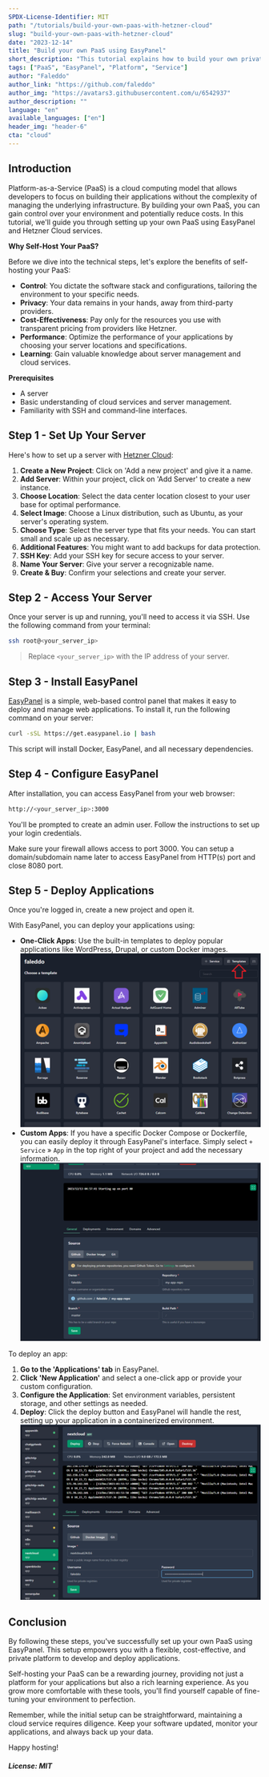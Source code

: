```yaml
---
SPDX-License-Identifier: MIT
path: "/tutorials/build-your-own-paas-with-hetzner-cloud"
slug: "build-your-own-paas-with-hetzner-cloud"
date: "2023-12-14"
title: "Build your own PaaS using EasyPanel"
short_description: "This tutorial explains how to build your own private PaaS using EasyPanel in Hetzner Cloud."
tags: ["PaaS", "EasyPanel", "Platform", "Service"]
author: "Faleddo"
author_link: "https://github.com/faleddo"
author_img: "https://avatars3.githubusercontent.com/u/6542937"
author_description: ""
language: "en"
available_languages: ["en"]
header_img: "header-6"
cta: "cloud"
---
```


## Introduction

Platform-as-a-Service (PaaS) is a cloud computing model that allows developers to focus on building their applications without the complexity of managing the underlying infrastructure. By building your own PaaS, you can gain control over your environment and potentially reduce costs. In this tutorial, we'll guide you through setting up your own PaaS using EasyPanel and Hetzner Cloud services.

**Why Self-Host Your PaaS?**

Before we dive into the technical steps, let's explore the benefits of self-hosting your PaaS:

- **Control**: You dictate the software stack and configurations, tailoring the environment to your specific needs.
- **Privacy**: Your data remains in your hands, away from third-party providers.
- **Cost-Effectiveness**: Pay only for the resources you use with transparent pricing from providers like Hetzner.
- **Performance**: Optimize the performance of your applications by choosing your server locations and specifications.
- **Learning**: Gain valuable knowledge about server management and cloud services.

**Prerequisites**

- A server
- Basic understanding of cloud services and server management.
- Familiarity with SSH and command-line interfaces.

## Step 1 - Set Up Your Server

Here's how to set up a server with [Hetzner Cloud](https://console.hetzner.cloud/):

1. **Create a New Project**: Click on 'Add a new project' and give it a name.
2. **Add Server**: Within your project, click on 'Add Server' to create a new instance.
3. **Choose Location**: Select the data center location closest to your user base for optimal performance.
4. **Select Image**: Choose a Linux distribution, such as Ubuntu, as your server's operating system.
5. **Choose Type**: Select the server type that fits your needs. You can start small and scale up as necessary.
6. **Additional Features**: You might want to add backups for data protection.
7. **SSH Key**: Add your SSH key for secure access to your server.
8. **Name Your Server**: Give your server a recognizable name.
9. **Create & Buy**: Confirm your selections and create your server.

## Step 2 - Access Your Server

Once your server is up and running, you'll need to access it via SSH. Use the following command from your terminal:

```bash
ssh root@<your_server_ip>
```

> Replace `<your_server_ip>` with the IP address of your server.

## Step 3 - Install EasyPanel

[EasyPanel](https://easypanel.io/) is a simple, web-based control panel that makes it easy to deploy and manage web applications. To install it, run the following command on your server:

```bash
curl -sSL https://get.easypanel.io | bash
```

This script will install Docker, EasyPanel, and all necessary dependencies.

## Step 4 - Configure EasyPanel

After installation, you can access EasyPanel from your web browser:

```bash
http://<your_server_ip>:3000
```

You'll be prompted to create an admin user. Follow the instructions to set up your login credentials.

Make sure your firewall allows access to port 3000. You can setup a domain/subdomain name later to access EasyPanel from HTTP(s) port and close 8080 port.

## Step 5 - Deploy Applications

Once you're logged in, create a new project and open it.

With EasyPanel, you can deploy your applications using:

- **One-Click Apps**: Use the built-in templates to deploy popular applications like WordPress, Drupal, or custom Docker images.
  ![EasyPanel App Templates](images/one-click-apps.png)
- **Custom Apps**: If you have a specific Docker Compose or Dockerfile, you can easily deploy it through EasyPanel's interface. Simply select `+ Service` » `App` in the top right of your project and add the necessary information.
  ![EasyPanel Custom App](images/custom-app.png)

To deploy an app:

1. **Go to the 'Applications' tab** in EasyPanel.
2. **Click 'New Application'** and select a one-click app or provide your custom configuration.
3. **Configure the Application**: Set environment variables, persistent storage, and other settings as needed.
4. **Deploy**: Click the deploy button and EasyPanel will handle the rest, setting up your application in a containerized environment.
   ![Deploy NextCloud using EasyPanel](images/deployed-nextcloud.png)

## Conclusion

By following these steps, you've successfully set up your own PaaS using EasyPanel. This setup empowers you with a flexible, cost-effective, and private platform to develop and deploy applications.

Self-hosting your PaaS can be a rewarding journey, providing not just a platform for your applications but also a rich learning experience. As you grow more comfortable with these tools, you'll find yourself capable of fine-tuning your environment to perfection.

Remember, while the initial setup can be straightforward, maintaining a cloud service requires diligence. Keep your software updated, monitor your applications, and always back up your data.

Happy hosting!

##### License: MIT

<!--
Contributor's Certificate of Origin
By making a contribution to this project, I certify that:
(a) The contribution was created in whole or in part by me and I have
    the right to submit it under the license indicated in the file; or
(b) The contribution is based upon previous work that, to the best of my
    knowledge, is covered under an appropriate license and I have the
    right under that license to submit that work with modifications,
    whether created in whole or in part by me, under the same license
    (unless I am permitted to submit under a different license), as
    indicated in the file; or
(c) The contribution was provided directly to me by some other person
    who certified (a), (b) or (c) and I have not modified it.
(d) I understand and agree that this project and the contribution are
    public and that a record of the contribution (including all personal
    information I submit with it, including my sign-off) is maintained
    indefinitely and may be redistributed consistent with this project
    or the license(s) involved.
Signed-off-by: Faleddo mail@faleddo.com
-->
